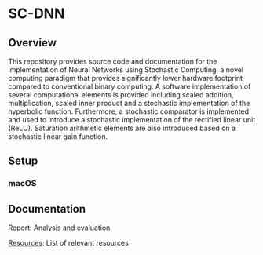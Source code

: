 # SC-DNN


## Overview
This repository provides source code and documentation for the implementation of Neural Networks using Stochastic Computing, a novel computing paradigm that provides significantly lower hardware footprint compared to conventional binary computing. A software implementation of several computational elements is provided including scaled addition, multiplication, scaled inner product and a stochastic implementation of the hyperbolic function. Furthermore, a stochastic comparator is implemented and used to introduce a stochastic implementation of the rectified linear unit (ReLU). Saturation arithmetic elements are also introduced based on a stochastic linear gain function. 

## Setup 

### macOS

## Documentation 
Report: Analysis and evaluation

[Resources](https://github.com/adamosSol/SC-DNN/blob/master/Resources.md): List of relevant resources

